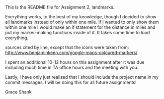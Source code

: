 This is the README file for Assignment 2, landmarks.

Everything works, to the best of my knowledge, though I decided to show all landmarks instead of only within one mile. If I wanted to only show them within one mile I would make an if statement for the distance in miles and put my marker-making functions inside of it. It takes some time to load everything.

sources cited by line, except that the icons were taken from: http://www.benjaminkeen.com/google-maps-coloured-markers/

I spent an additional 10-12 hours on this assignment after it was due including much time in TA office hours and the meeting with you.

Lastly, I have only just realized that I should include the project name in my commit messages. I will be doing this for all future assignments!


Grace Shank
